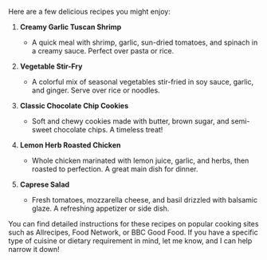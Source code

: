 Here are a few delicious recipes you might enjoy:

1. **Creamy Garlic Tuscan Shrimp**  
   - A quick meal with shrimp, garlic, sun-dried tomatoes, and spinach in a creamy sauce. Perfect over pasta or rice.

2. **Vegetable Stir-Fry**  
   - A colorful mix of seasonal vegetables stir-fried in soy sauce, garlic, and ginger. Serve over rice or noodles.

3. **Classic Chocolate Chip Cookies**  
   - Soft and chewy cookies made with butter, brown sugar, and semi-sweet chocolate chips. A timeless treat!

4. **Lemon Herb Roasted Chicken**  
   - Whole chicken marinated with lemon juice, garlic, and herbs, then roasted to perfection. A great main dish for dinner.

5. **Caprese Salad**  
   - Fresh tomatoes, mozzarella cheese, and basil drizzled with balsamic glaze. A refreshing appetizer or side dish.

You can find detailed instructions for these recipes on popular cooking sites such as Allrecipes, Food Network, or BBC Good Food. If you have a specific type of cuisine or dietary requirement in mind, let me know, and I can help narrow it down!